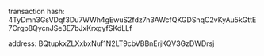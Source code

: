 transaction hash:
4TyDmn3GsVDqf3Du7WWh4gEwuS2fdz7n3AWcfQKGDSnqC2vKyAu5kGttE7Crgp8QycnJSe3E7bJxKrxgyfSKdLLf

address:
BQtupkxZLXxbxNuf1N2LT9cbVBBnErjKQV3GzDWDrsj
